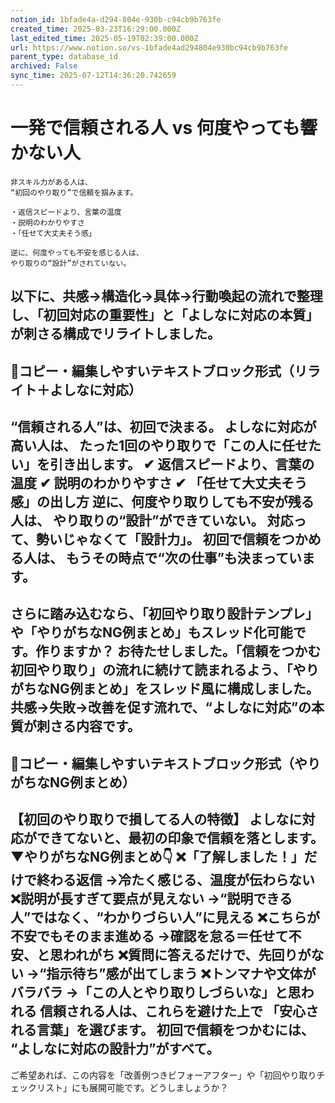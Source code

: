 ```yaml
---
notion_id: 1bfade4a-d294-804e-930b-c94cb9b763fe
created_time: 2025-03-23T16:29:00.000Z
last_edited_time: 2025-05-19T02:39:00.000Z
url: https://www.notion.so/vs-1bfade4ad294804e930bc94cb9b763fe
parent_type: database_id
archived: False
sync_time: 2025-07-12T14:36:20.742659
---
```


# 一発で信頼される人 vs 何度やっても響かない人

```plain text
非スキル力がある人は、
“初回のやり取り”で信頼を掴みます。

・返信スピードより、言葉の温度
・説明のわかりやすさ
・「任せて大丈夫そう感」

逆に、何度やっても不安を感じる人は、
やり取りの“設計”がされていない。
```
以下に、共感→構造化→具体→行動喚起の流れで整理し、「初回対応の重要性」と「よしなに対応の本質」が刺さる構成でリライトしました。
---
## 📄コピー・編集しやすいテキストブロック形式（リライト＋よしなに対応）
“信頼される人”は、初回で決まる。
よしなに対応が高い人は、
たった1回のやり取りで「この人に任せたい」を引き出します。
✔︎ 返信スピードより、言葉の温度
✔︎ 説明のわかりやすさ
✔︎ 「任せて大丈夫そう感」の出し方
逆に、何度やり取りしても不安が残る人は、
やり取りの“設計”ができていない。
対応って、勢いじゃなくて「設計力」。
初回で信頼をつかめる人は、
もうその時点で“次の仕事”も決まっています。
---
さらに踏み込むなら、「初回やり取り設計テンプレ」や「やりがちなNG例まとめ」もスレッド化可能です。作りますか？
お待たせしました。「信頼をつかむ初回やり取り」の流れに続けて読まれるよう、「やりがちなNG例まとめ」をスレッド風に構成しました。共感→失敗→改善を促す流れで、“よしなに対応”の本質が刺さる内容です。
---
## 📄コピー・編集しやすいテキストブロック形式（やりがちなNG例まとめ）
【初回のやり取りで損してる人の特徴】
よしなに対応ができてないと、最初の印象で信頼を落とします。
▼やりがちなNG例まとめ👇
❌「了解しました！」だけで終わる返信
→冷たく感じる、温度が伝わらない
❌説明が長すぎて要点が見えない
→“説明できる人”ではなく、“わかりづらい人”に見える
❌こちらが不安でもそのまま進める
→確認を怠る＝任せて不安、と思われがち
❌質問に答えるだけで、先回りがない
→“指示待ち”感が出てしまう
❌トンマナや文体がバラバラ
→「この人とやり取りしづらいな」と思われる
信頼される人は、これらを避けた上で
「安心される言葉」を選びます。
初回で信頼をつかむには、
“よしなに対応の設計力”がすべて。
---
ご希望あれば、この内容を「改善例つきビフォーアフター」や「初回やり取りチェックリスト」にも展開可能です。どうしましょうか？